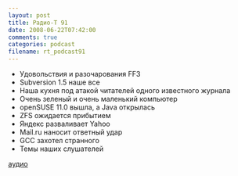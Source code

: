 ```yaml
---
layout: post
title: Радио-Т 91
date: 2008-06-22T07:42:00
comments: true
categories: podcast
filename: rt_podcast91
---
```


- Удовольствия и разочарования FF3
- Subversion 1.5 наше все
- Наша кухня под атакой читателей одного известного журнала
- Очень зеленый и очень маленький компьютер
- openSUSE 11.0 вышла, а Java открылась
- ZFS ожидается прибытием
- Яндекс разваливает Yahoo
- Mail.ru наносит ответный удар
- GCC захотел странного
- Темы наших слушателей

[аудио](http://cdn.radio-t.com/rt_podcast91.mp3)
<audio src="http://cdn.radio-t.com/rt_podcast91.mp3" preload="none"></audio>

